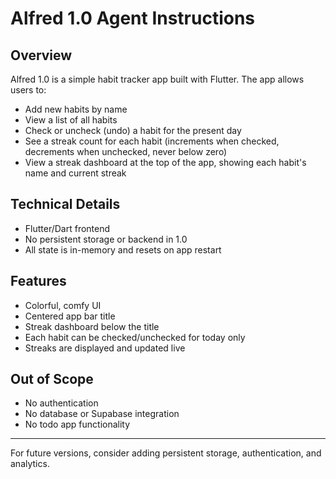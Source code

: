 # Alfred 1.0 Agent Instructions

## Overview
Alfred 1.0 is a simple habit tracker app built with Flutter. The app allows users to:
- Add new habits by name
- View a list of all habits
- Check or uncheck (undo) a habit for the present day
- See a streak count for each habit (increments when checked, decrements when unchecked, never below zero)
- View a streak dashboard at the top of the app, showing each habit's name and current streak

## Technical Details
- Flutter/Dart frontend
- No persistent storage or backend in 1.0
- All state is in-memory and resets on app restart

## Features
- Colorful, comfy UI
- Centered app bar title
- Streak dashboard below the title
- Each habit can be checked/unchecked for today only
- Streaks are displayed and updated live

## Out of Scope
- No authentication
- No database or Supabase integration
- No todo app functionality

---
For future versions, consider adding persistent storage, authentication, and analytics.
